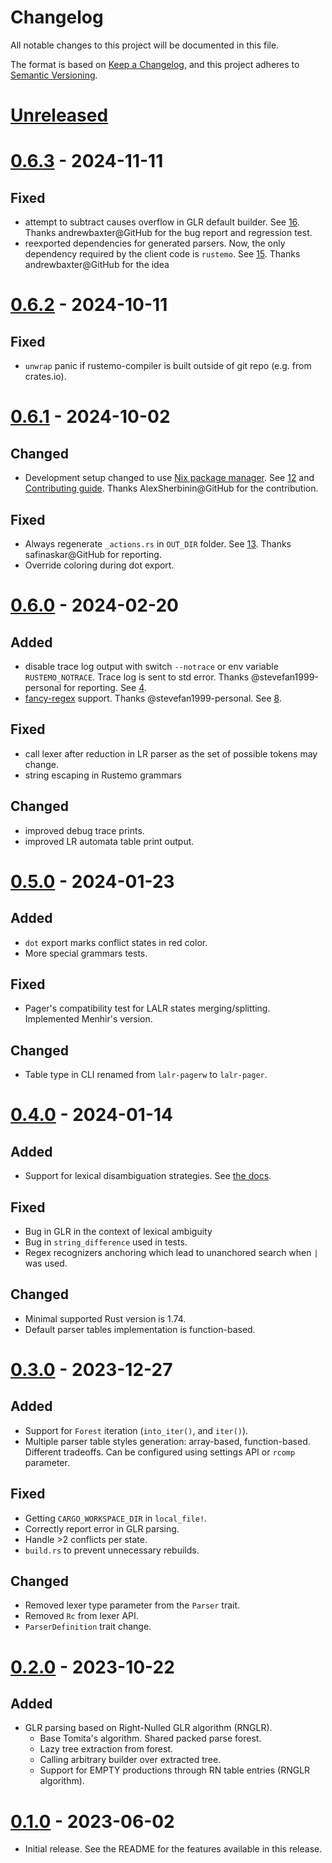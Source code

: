 # Changelog

All notable changes to this project will be documented in this file.

The format is based on [Keep a Changelog](https://keepachangelog.com/en/1.0.0/),
and this project adheres to [Semantic Versioning](https://semver.org/spec/v2.0.0.html).

# [Unreleased]


# [0.6.3] - 2024-11-11

## Fixed

- attempt to subtract causes overflow in GLR default builder. See [16]. Thanks
  andrewbaxter@GitHub for the bug report and regression test.
- reexported dependencies for generated parsers. Now, the only dependency
  required by the client code is `rustemo`. See [15]. Thanks andrewbaxter@GitHub
  for the idea
  
[16]: https://github.com/igordejanovic/rustemo/issues/16
[15]: https://github.com/igordejanovic/rustemo/issues/15


# [0.6.2] - 2024-10-11

## Fixed

- `unwrap` panic if rustemo-compiler is built outside of git repo (e.g. from crates.io).


# [0.6.1] - 2024-10-02

## Changed

- Development setup changed to use [Nix package manager](https://nixos.org/).
  See [12] and [Contributing
  guide](https://www.igordejanovic.net/rustemo/contributing.html). Thanks
  AlexSherbinin@GitHub for the contribution.

## Fixed

- Always regenerate `_actions.rs` in `OUT_DIR` folder. See [13]. Thanks
  safinaskar@GitHub for reporting.
- Override coloring during dot export.

[12]: https://github.com/igordejanovic/rustemo/pull/12
[13]: https://github.com/igordejanovic/rustemo/issues/13


# [0.6.0] - 2024-02-20

## Added

- disable trace log output with switch `--notrace` or env variable
  `RUSTEMO_NOTRACE`. Trace log is sent to std error. Thanks
  @stevefan1999-personal for reporting. See [4].
- [fancy-regex] support. Thanks @stevefan1999-personal. See [8].

## Fixed

- call lexer after reduction in LR parser as the set of possible tokens may change.
- string escaping in Rustemo grammars

## Changed

- improved debug trace prints.
- improved LR automata table print output.

[4]: https://github.com/igordejanovic/rustemo/issues/4
[8]: https://github.com/igordejanovic/rustemo/pull/8
[fancy-regex]: https://github.com/fancy-regex/fancy-regex


# [0.5.0] - 2024-01-23

## Added

- `dot` export marks conflict states in red color.
- More special grammars tests.

## Fixed
- Pager's compatibility test for LALR states merging/splitting. Implemented
  Menhir's version.

## Changed
- Table type in CLI renamed from `lalr-pagerw` to `lalr-pager`.


# [0.4.0] - 2024-01-14

## Added

- Support for lexical disambiguation strategies. See [the docs](https://www.igordejanovic.net/rustemo/lexers.html#lexical-disambiguation).

## Fixed

- Bug in GLR in the context of lexical ambiguity
- Bug in `string_difference` used in tests.
- Regex recognizers anchoring which lead to unanchored search when `|` was used.

## Changed

- Minimal supported Rust version is 1.74.
- Default parser tables implementation is function-based.


# [0.3.0] - 2023-12-27

## Added

- Support for `Forest` iteration (`into_iter()`, and `iter()`).
- Multiple parser table styles generation: array-based, function-based.
  Different tradeoffs. Can be configured using settings API or `rcomp`
  parameter.

## Fixed

- Getting `CARGO_WORKSPACE_DIR` in `local_file!`.
- Correctly report error in GLR parsing.
- Handle >2 conflicts per state.
- `build.rs` to prevent unnecessary rebuilds.

## Changed

- Removed lexer type parameter from the `Parser` trait.
- Removed `Rc` from lexer API.
- `ParserDefinition` trait change.


# [0.2.0] - 2023-10-22

## Added

- GLR parsing based on Right-Nulled GLR algorithm (RNGLR).
  - Base Tomita's algorithm. Shared packed parse forest.
  - Lazy tree extraction from forest.
  - Calling arbitrary builder over extracted tree.
  - Support for EMPTY productions through RN table entries (RNGLR algorithm).


# [0.1.0] - 2023-06-02

- Initial release. See the README for the features available in this release.


[unreleased]: https://github.com/igordejanovic/rustemo/compare/0.6.3...HEAD
[0.6.3]: https://github.com/igordejanovic/rustemo/compare/0.6.2...0.6.3
[0.6.2]: https://github.com/igordejanovic/rustemo/compare/0.6.1...0.6.2
[0.6.1]: https://github.com/igordejanovic/rustemo/compare/0.6.0...0.6.1
[0.6.0]: https://github.com/igordejanovic/rustemo/compare/0.5.0...0.6.0
[0.5.0]: https://github.com/igordejanovic/rustemo/compare/0.4.0...0.5.0
[0.4.0]: https://github.com/igordejanovic/rustemo/compare/0.3.0...0.4.0
[0.3.0]: https://github.com/igordejanovic/rustemo/compare/0.2.0...0.3.0
[0.2.0]: https://github.com/igordejanovic/rustemo/compare/0.1.0...0.2.0
[0.1.0]: https://github.com/igordejanovic/rustemo/releases/tag/0.1.0
